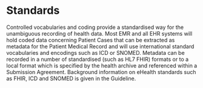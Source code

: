 # Standards
Controlled vocabularies and coding provide a standardised way for the unambiguous recording of health data. Most EMR and all EHR systems will hold coded data concerning Patient Cases that can be extracted as metadata for the Patient Medical Record and will use international standard vocabularies and  encodings such as ICD or SNOMED. Metadata can be recorded in a number of standardised (such as HL7 FHIR) formats or to a local format which is specified by the health archive and referenced within a Submission Agreement. Background information on eHealth standards such as FHIR, ICD and SNOMED is given in the Guideline.
